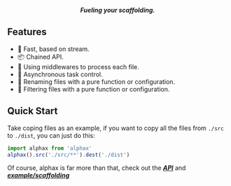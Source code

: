 <p align="center">
  <img src="https://raw.githubusercontent.com/ulivz/alphax/master/.media/alphax.png" alt="">
  <br><b><i>Fueling your scaffolding.</i></b>
</p>

## Features

* 🚀 Fast, based on stream.
* 📦 Chained API.
* 💅 Using middlewares to process each file.
* 🚨 Asynchronous task control.
* 🌈 Renaming files with a pure function or configuration.
* 🎯 Filtering files with a pure function or configuration.

## Quick Start

Take coping files as an example, if you want to copy all the files from `./src` to `./dist`, you can just do this:

```js
import alphax from 'alphax'
alphax().src('./src/**').dest('./dist')
```

Of course, alphax is far more than that, check out the [**_API_**](/api) and [**_example/scaffolding_**](/example/scaffolding)
